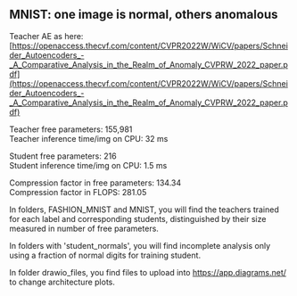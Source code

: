 ## MNIST: one image is normal, others anomalous

Teacher AE as here:
[https://openaccess.thecvf.com/content/CVPR2022W/WiCV/papers/Schneider_Autoencoders_-_A_Comparative_Analysis_in_the_Realm_of_Anomaly_CVPRW_2022_paper.pdf](https://openaccess.thecvf.com/content/CVPR2022W/WiCV/papers/Schneider_Autoencoders_-_A_Comparative_Analysis_in_the_Realm_of_Anomaly_CVPRW_2022_paper.pdf)

Teacher free parameters: 155,981   
Teacher inference time/img on CPU: 32 ms  

Student free parameters:  216   
Student inference time/img on CPU: 1.5 ms  

Compression factor in free parameters: 134.34   
Compression factor in FLOPS: 281.05  

In folders, FASHION_MNIST and MNIST, 
you will find the teachers trained for each label and corresponding students, 
distinguished by their size measured in number of free parameters.

In folders with 'student_normals', you will find incomplete analysis only using a fraction of normal digits for training student.

In folder drawio_files, you find files to upload into https://app.diagrams.net/ to change architecture plots.
